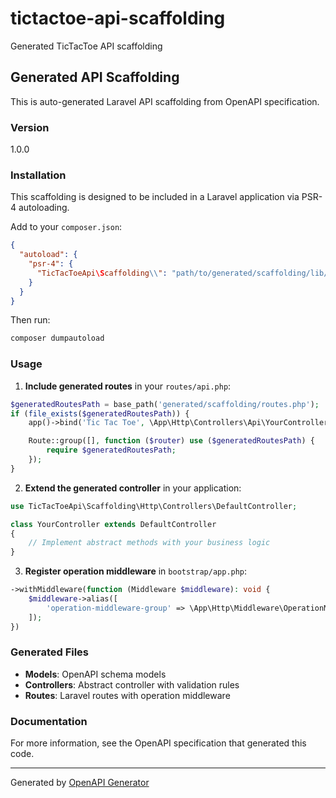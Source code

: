 # tictactoe-api-scaffolding

Generated TicTacToe API scaffolding

## Generated API Scaffolding

This is auto-generated Laravel API scaffolding from OpenAPI specification.

### Version
1.0.0

### Installation

This scaffolding is designed to be included in a Laravel application via PSR-4 autoloading.

Add to your `composer.json`:
```json
{
  "autoload": {
    "psr-4": {
      "TicTacToeApi\Scaffolding\\": "path/to/generated/scaffolding/lib/"
    }
  }
}
```

Then run:
```bash
composer dumpautoload
```

### Usage

1. **Include generated routes** in your `routes/api.php`:
```php
$generatedRoutesPath = base_path('generated/scaffolding/routes.php');
if (file_exists($generatedRoutesPath)) {
    app()->bind('Tic Tac Toe', \App\Http\Controllers\Api\YourController::class);

    Route::group([], function ($router) use ($generatedRoutesPath) {
        require $generatedRoutesPath;
    });
}
```

2. **Extend the generated controller** in your application:
```php
use TicTacToeApi\Scaffolding\Http\Controllers\DefaultController;

class YourController extends DefaultController
{
    // Implement abstract methods with your business logic
}
```

3. **Register operation middleware** in `bootstrap/app.php`:
```php
->withMiddleware(function (Middleware $middleware): void {
    $middleware->alias([
        'operation-middleware-group' => \App\Http\Middleware\OperationMiddleware::class,
    ]);
})
```

### Generated Files

- **Models**: OpenAPI schema models
- **Controllers**: Abstract controller with validation rules
- **Routes**: Laravel routes with operation middleware

### Documentation

For more information, see the OpenAPI specification that generated this code.

---

Generated by [OpenAPI Generator](https://openapi-generator.tech)
